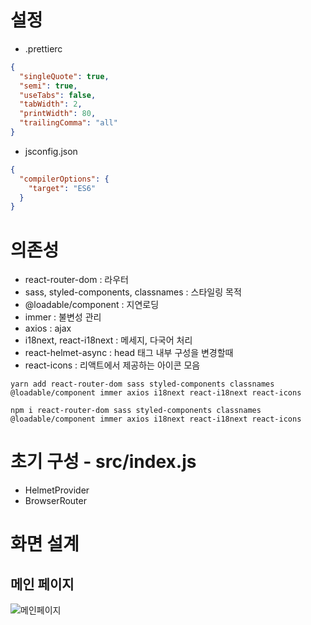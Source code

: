 # 설정

- .prettierc

```json
{
  "singleQuote": true,
  "semi": true,
  "useTabs": false,
  "tabWidth": 2,
  "printWidth": 80,
  "trailingComma": "all"
}
```

- jsconfig.json

```json
{
  "compilerOptions": {
    "target": "ES6"
  }
}
```

# 의존성

- react-router-dom : 라우터
- sass, styled-components, classnames : 스타일링 목적
- @loadable/component : 지연로딩
- immer : 불변성 관리
- axios : ajax
- i18next, react-i18next : 메세지, 다국어 처리
- react-helmet-async : head 태그 내부 구성을 변경할때
- react-icons : 리액트에서 제공하는 아이콘 모음

```
yarn add react-router-dom sass styled-components classnames @loadable/component immer axios i18next react-i18next react-icons
```

```
npm i react-router-dom sass styled-components classnames @loadable/component immer axios i18next react-i18next react-icons
```

# 초기 구성 - src/index.js
- HelmetProvider
- BrowserRouter

# 화면 설계

## 메인 페이지
![메인페이지](https://github.com/OasisDefinitelyMaybe/Project_FE/assets/143994457/8f36f3b3-28d9-423c-b75b-9d30c459f428)
